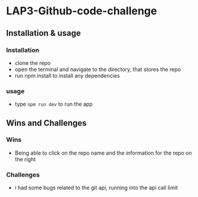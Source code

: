 # LAP3-Github-code-challenge

## Installation & usage

### Installation
* clone the repo
* open the terminal and navigate to the directory, that stores the repo
* run npm install to install any dependencies

### usage
* type `npm run dev` to run the app

## Wins and Challenges

### Wins
* Being able to click on the repo name and the information for the repo on the right

### Challenges
* i had some bugs related to the git api, running into the api call limit
